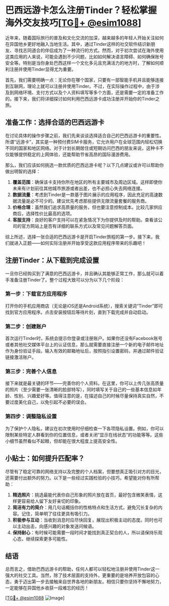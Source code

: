 # 巴西远游卡怎么注册Tinder？轻松掌握海外交友技巧[[TG💪+ @esim1088](https://t.me/s/esim1088)]

近年来，随着国际旅行的普及和文化交流的加深，越来越多的年轻人开始关注如何在异国他乡更好地融入当地生活。其中，通过Tinder这样的社交软件结识新朋友、寻找志同道合的伴侣成为了一种流行的方式。然而，对于初次尝试在海外使用这类应用的人来说，可能会遇到不少问题，比如如何解决语言障碍、如何确保账号安全等。特别是当你身处巴西这样一个文化多元且充满活力的地方时，了解如何顺利注册并使用Tinder显得尤为重要。

首先，我们需要明确一点：无论你在哪个国家，只要有一部智能手机并且能够连接到互联网，理论上就可以注册并使用Tinder。不过，在实际操作过程中，由于涉及到网络环境、支付方式以及个人资料填写等多个方面，还是需要一定的准备工作的。接下来，我们将详细探讨如何利用巴西远游卡成功注册并开始你的Tinder之旅。

## 准备工作：选择合适的巴西远游卡

在讨论具体的操作步骤之前，我们先来谈谈选择适合自己的巴西远游卡的重要性。所谓“远游卡”，其实是一种预付费SIM卡服务，它允许用户在全球范围内轻松切换不同的国家和地区网络。对于计划长期居住或短期访问巴西的朋友来说，这种卡不仅能够提供稳定的上网体验，还能帮助节省高昂的国际漫游费用。

那么，我们应该如何挑选一款优质的巴西远游卡呢？以下几点建议或许可以帮助你做出明智的选择：

1. **覆盖范围**：确保该卡支持你所在地区的所有主要城市及周边区域。这样即使你未来有计划前往其他城市旅游或者出差，也不必担心失去网络连接。
2. **数据流量**：考虑到Tinder是一款基于图片展示的应用程序，因此充足的高速数据流量是必不可少的。建议优先考虑那些提供无限流量套餐的服务商。
3. **价格合理**：虽然我们追求高质量的服务，但也要注意控制成本。比较几家供应商后，选择性价比最高的选项。
4. **客服支持**：良好的客户支持可以在紧急情况下为你提供及时的帮助。查看该公司的官方网站上是否有详细的联系方式以及常见问题解答页面。

综上所述，选择一张合适的巴西远游卡是开启Tinder旅程的第一步。接下来，我们就进入正题——如何实际注册并开始享受这款应用程序带来的乐趣吧！

## 注册Tinder：从下载到完成设置

一旦你已经购买到了满意的巴西远游卡，并且确认其能够正常工作，那么就可以着手准备注册Tinder了。整个过程大致可以分为以下几个阶段：

### 第一步：下载官方应用程序

打开你的手机应用商店（无论是iOS还是Android系统），搜索关键词“Tinder”即可找到官方应用程序。点击安装按钮后等待片刻，直到下载完成并自动启动。

### 第二步：创建账户

首次运行Tinder时，系统会提示你登录或注册账户。如果你还没有Facebook账号或者其他社交媒体平台上的认证信息，那么就需要直接注册一个新的电子邮件地址作为身份验证手段。输入有效的邮箱地址后，按照指引设置密码，并通过邮件验证链接激活账户。

### 第三步：完善个人信息

接下来就是最关键的环节——完善你的个人资料。在这里，你可以上传几张高质量的照片（至少需要一张清晰的脸部特写），同时填写关于自己的一些基本信息如年龄、性别、兴趣爱好等。值得注意的是，在描述自己的时候尽量保持真实自然，不要过度美化自己，以免引起不必要的误会。

### 第四步：调整隐私设置

为了保护个人隐私，建议在初次使用时仔细检查一下各项隐私设置。例如，你可以限制某些特定人群看到你的位置信息，或者关闭“显示在线状态”的功能等等。这些小细节虽然看似不起眼，但却能在很大程度上提高安全性。

## 小贴士：如何提升匹配率？

尽管有了稳定可靠的网络支持以及完整的个人档案，但要想真正吸引对方的目光，还需要付出额外的努力。以下是一些经过实践检验的小技巧，希望能对你有所帮助：

1. **精选照片**：挑选最能代表你自己形象的照片放在首页，最好包含微笑表情，这样更容易给人留下友好亲切的印象。
2. **简洁有力的简介**：用几句话概括你的性格特点和生活方式，避免冗长复杂的内容。记住，简单明了往往更具有吸引力。
3. **积极参与互动**：当收到消息时应尽快回复，展现出积极主动的态度。同时也可以主动出击，向感兴趣的对象发送问候语。
4. **保持耐心**：有时候可能需要一段时间才能找到真正契合的人，所以请保持乐观心态，继续探索更多可能性。

## 结语

总而言之，借助巴西远游卡的帮助，任何人都可以轻松地注册并使用Tinder这一强大的社交工具。当然，除了技术层面的支持外，更重要的是培养开放包容的心态，勇于迈出第一步去接触来自世界各地的新朋友。相信只要你坚持不懈地努力，一定能够在异国他乡收获一段难忘的经历！

[[TG💪+ @esim1088](https://t.me/s/esim1088) ![Image](https://i.postimg.cc/4NQfJmqS/Snipaste-2025-05-13-00-14-12.png)]